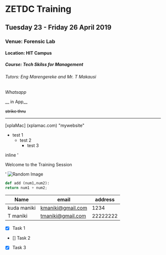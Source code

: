 # ZETDC Training
## Tuesday 23 - Friday 26 April 2019
### Venue: Forensic Lab
#### Location: HIT Campus
##### Course: Tech Skilss for Management
###### Tutors: Eng Marengereke and Mr. T Makausi

*Whatsapp*

__ in 
App__


~~strike thru~~

---

<!-- these are my 

comments -->
[xplaMac] (xplamac.com) "mywebsite"

- test 1
  - test 2
    - test 3

inline 
'<p> Welcome to the Training Session </P>'
![Random Image](https://picsum.photos/200)

``` python
def add (num1,num2):
return num1 + num2;
```

| Name      | email            | address |
|-----------|------------------|---------|
|kuda maniki| kmaniki@gmail.com| 1234    |
|T maniki   | tmaniki@gmail.com| 22222222|


* [x] Task 1
* []  Task 2
* [x] Task 3
